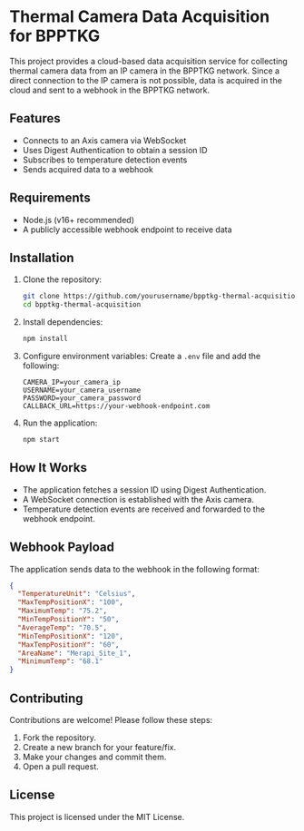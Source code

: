 # Thermal Camera Data Acquisition for BPPTKG

This project provides a cloud-based data acquisition service for collecting thermal camera data from an IP camera in the BPPTKG network. Since a direct connection to the IP camera is not possible, data is acquired in the cloud and sent to a webhook in the BPPTKG network.

## Features

- Connects to an Axis camera via WebSocket
- Uses Digest Authentication to obtain a session ID
- Subscribes to temperature detection events
- Sends acquired data to a webhook

## Requirements

- Node.js (v16+ recommended)
- A publicly accessible webhook endpoint to receive data

## Installation

1. Clone the repository:

   ```sh
   git clone https://github.com/yourusername/bpptkg-thermal-acquisition.git
   cd bpptkg-thermal-acquisition
   ```

2. Install dependencies:

   ```sh
   npm install
   ```

3. Configure environment variables:
   Create a `.env` file and add the following:

   ```env
   CAMERA_IP=your_camera_ip
   USERNAME=your_camera_username
   PASSWORD=your_camera_password
   CALLBACK_URL=https://your-webhook-endpoint.com
   ```

4. Run the application:
   ```sh
   npm start
   ```

## How It Works

- The application fetches a session ID using Digest Authentication.
- A WebSocket connection is established with the Axis camera.
- Temperature detection events are received and forwarded to the webhook endpoint.

## Webhook Payload

The application sends data to the webhook in the following format:

```json
{
  "TemperatureUnit": "Celsius",
  "MaxTempPositionX": "100",
  "MaximumTemp": "75.2",
  "MinTempPositionY": "50",
  "AverageTemp": "70.5",
  "MinTempPositionX": "120",
  "MaxTempPositionY": "60",
  "AreaName": "Merapi_Site_1",
  "MinimumTemp": "68.1"
}
```

## Contributing

Contributions are welcome! Please follow these steps:

1. Fork the repository.
2. Create a new branch for your feature/fix.
3. Make your changes and commit them.
4. Open a pull request.

## License

This project is licensed under the MIT License.
